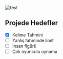 ![test](https://user-images.githubusercontent.com/36925434/158653392-c927c165-4e2c-48b7-bbb0-3e29357a159b.gif)

## Projede Hedefler
- [x] Kelime Tahmini
- [ ] Yanlış tahminde limit
- [ ] İnsan figürü
- [ ] Çok oyunculu oynama
